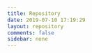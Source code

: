 ```yaml
---
title: Repository
date: 2019-07-10 17:19:29
layout: repository
comments: false
sidebar: none
---
```

